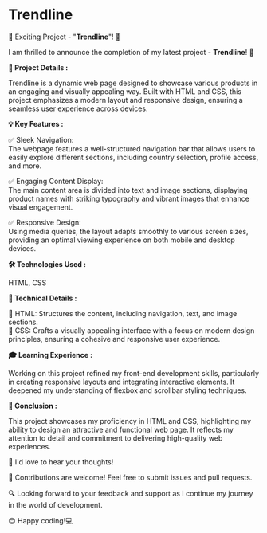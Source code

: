 # Trendline

🚀 Exciting Project - "<b>Trendline</b>"! 🎉

I am thrilled to announce the completion of my latest project - <b>Trendline</b>! 🌟

<b>🎯 Project Details : </b> <br>

Trendline is a dynamic web page designed to showcase various products in an engaging and visually appealing way. Built with HTML and CSS, this project emphasizes a modern layout and responsive design, ensuring a seamless user experience across devices.<br>

<b>💡 Key Features : </b><br>

✅ Sleek Navigation: <br>
The webpage features a well-structured navigation bar that allows users to easily explore different sections, including country selection, profile access, and more.<br>

✅ Engaging Content Display: <br>
The main content area is divided into text and image sections, displaying product names with striking typography and vibrant images that enhance visual engagement.<br>

✅ Responsive Design: <br>
Using media queries, the layout adapts smoothly to various screen sizes, providing an optimal viewing experience on both mobile and desktop devices.<br>


<b>🛠 Technologies Used : </b><br>

   HTML, CSS <br>

   <b>🧐 Technical Details : </b>
   
  🧩 HTML: Structures the content, including navigation, text, and image sections.<br> 
  🎨 CSS: Crafts a visually appealing interface with a focus on modern design principles, ensuring a cohesive and responsive user experience.

<b>🎓 Learning Experience : </b><br>

Working on this project refined my front-end development skills, particularly in creating responsive layouts and integrating interactive elements. It deepened my understanding of flexbox and scrollbar styling techniques.

 <b>📝 Conclusion : </b>

This project showcases my proficiency in HTML and CSS, highlighting my ability to design an attractive and functional web page. It reflects my attention to detail and commitment to delivering high-quality web experiences.

📢 I'd love to hear your thoughts!

🤝 Contributions are welcome! Feel free to submit issues and pull requests.

🔍 Looking forward to your feedback and support as I continue my journey in the world of development.

😊 Happy coding!💻
